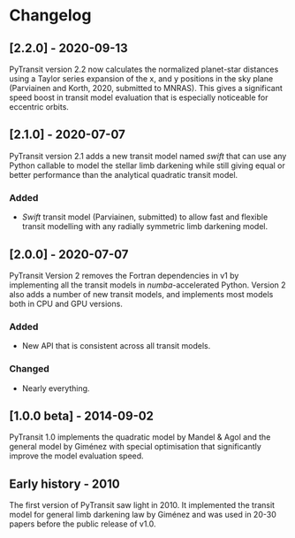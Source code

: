 # Changelog

## [2.2.0] - 2020-09-13

PyTransit version 2.2 now calculates the normalized planet-star distances using a Taylor series expansion
of the x, and y positions in the sky plane (Parviainen and Korth, 2020, submitted to MNRAS). This gives a 
significant speed boost in transit model evaluation that is especially noticeable for eccentric orbits. 

## [2.1.0] - 2020-07-07

PyTransit version 2.1 adds a new transit model named *swift* that can use any Python callable to model the stellar
limb darkening while still giving equal or better performance than the analytical quadratic transit
model.

### Added

- *Swift* transit model (Parviainen, submitted) to allow fast and flexible transit modelling with
  any radially symmetric limb darkening model.

## [2.0.0] - 2020-07-07

PyTransit Version 2 removes the Fortran dependencies in v1 by implementing all the transit models
in *numba*-accelerated Python. Version 2 also adds a number of new transit models, and implements
most models both in CPU and GPU versions.

### Added
- New API that is consistent across all transit models.

### Changed
- Nearly everything.

## [1.0.0 beta] - 2014-09-02

PyTransit 1.0 implements the quadratic model by Mandel & Agol and the general model by 
Giménez with special optimisation that significantly improve the model evaluation speed.

## Early history - 2010

The first version of PyTransit saw light in 2010. It implemented the transit model for general
limb darkening law by Giménez and was used in 20-30 papers before the public release of v1.0.